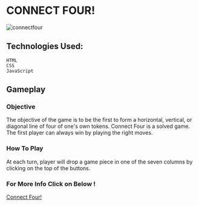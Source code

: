 # CONNECT FOUR!

![connectfour](https://i.imgur.com/QuNiZ3G.png)            

## Technologies Used:
    HTML
    CSS
    JavaScript

## Gameplay
### Objective
The objective of the game is to be the first to form a horizontal, vertical, or diagonal line of four of one's own tokens. Connect Four is a solved game. The first player can always win by playing the right moves.

### How To Play
At each turn, player will drop a game piece in one of the seven columns by clicking on the top of the buttons.

###  For More Info Click on Below !                                  
[Connect Four!](https://en.wikipedia.org/wiki/Connect_Four)